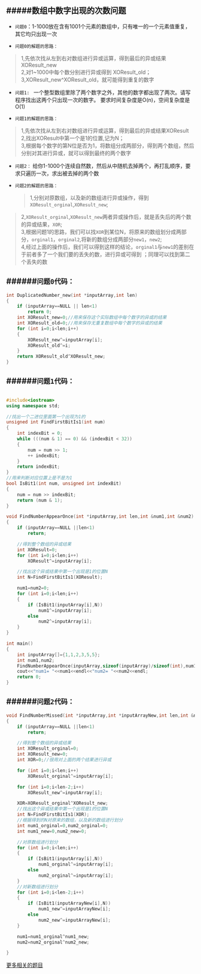 #####数组中数字出现的次数问题
-----------

- `问题0`：1-1000放在含有1001个元素的数组中，只有唯一的一个元素值重复，其它均只出现一次  


- `问题0的解题的思路：`    
>  1,先依次找从左到右对数组进行异或运算，得到最后的异或结果XOResult_new  
>  2,对1~1000中每个数分别进行异或得到 XOResult_old；  
>  3,XOResult_new^XOResult_old，就可能得到重复的数字 
  

- `问题1: ` 一个整型数组里除了两个数字之外，其他的数字都出现了两次。请写程序找出这两个只出现一次的数字。  要求时间复杂度是O(n)，空间复杂度是O(1)  


- `问题1的解题的思路：`    
>  1,先依次找从左到右对数组进行异或运算，得到最后的异或结果XOResult  
>  2,找出XOResult中第一个是1的位置,记为N；  
>  3,根据每个数字的第N位是否为1，将数组分成两部分，得到两个数组，然后分别对其进行异或，就可以得到最终的两个数字  

- `问题2：` 给你1-1000个连续自然数，然后从中随机去掉两个，再打乱顺序，要求只遍历一次，求出被去掉的两个数
- `问题2的解题的思路：`  

  >  1,分别对原数组，以及新的数组进行异或操作，得到 `XOResult_orginal`,`XOResult_new`;  
>  2,`XOResult_orginal`,`XOResult_new`两者异或操作后，就是丢失后的两个数的异或结果，`XOR`;  
>  3,根据问题1的思路，我们可以找`XOR`到某位N，将原来的数组划分成两部分，`orginal1`，`orginal2`,将新的数组分成两部分`new1`，`new2`;  
>  4,经过上面的操作后，我们可以得到这样的结论，`orginal1`与`new1`的差别在于前者多了一个我们要的丢失的数，进行异或可得到 ；同理可以找到第二个丢失的数   

######`问题0代码：`  
------------------
```cpp
int DuplicatedNumber_new(int *inputArray,int len)
{
	if (inputArray==NULL || len<1)
		return 0;
	int XOResult_new=0;//用来保存这个实际数组中每个数字的异或的结果
	int XOResult_old=0;//用来保存无重复数组中每个数字的异或的结果
	for (int i=0;i<len;i++) 
	{
		XOResult_new^=inputArray[i];
		XOResult_old^=i;
	}
	return XOResult_old^XOResult_new;
}
```




######`问题1代码：`  
------------------

```cpp

#include<iostream>
using namespace std;

//找出一个二进位里面第一个出现为1的
unsigned int FindFirstBitIs1(int num)
{
	int indexBit = 0;
	while (((num & 1) == 0) && (indexBit < 32))
	{
		num = num >> 1;
		++ indexBit;
	}
	return indexBit;
}
//用来判断对应位置上是不是为1
bool IsBit1(int num, unsigned int indexBit)
{
	num = num >> indexBit;
	return (num & 1);
}

void FindNumberAppearOnce(int *inputArray,int len,int &num1,int &num2)
{
	if (inputArray==NULL ||len<1)
		return;

	//得到整个数组的异或结果
	int XOResult=0;
	for (int i=0;i<len;i++)
		XOResult^=inputArray[i];

	//找出这个异或结果中第一个出现是1的位置N
	int N=FindFirstBitIs1(XOResult);

	num1=num2=0;
	for (int i=0;i<len;i++)
	{
		if (IsBit1(inputArray[i],N))
			num1^=inputArray[i];
		else
			num2^=inputArray[i];
	}
}

int main()
{
	int inputArray[]={1,1,2,3,5,5};
	int num1,num2;
	FindNumberAppearOnce(inputArray,sizeof(inputArray)/sizeof(int),num1,num2);
	cout<<"num1= "<<num1<<endl<<"num2= "<<num2<<endl;
	return 0;
}
```

######`问题2代码：`
------------------
```cpp
void FindNumberMissed(int *inputArray,int *inputArrayNew,int len,int &num1,int &num2)
{
	if (inputArray==NULL ||len<1)
		return;

	//得到整个数组的异或结果
	int XOResult_orginal=0;
	int XOResult_new=0;
	int XOR=0;//很用对上面的两个结果进行异或

	for (int i=0;i<len;i++)
		XOResult_orginal^=inputArray[i];

	for (int i=0;i<len-2;i++)
		XOResult_new^=inputArray[i];

	XOR=XOResult_orginal^XOResult_new;
	//找出这个异或结果中第一个出现是1的位置N
	int N=FindFirstBitIs1(XOR);
	//根据得到的N对原来的数组，以及新的数组进行划分
	int num1_orginal=0,num2_orginal=0;
	int num1_new=0,num2_new=0;

	//对原数组进行划分
	for (int i=0;i<len;i++)
	{
		if (IsBit1(inputArray[i],N))
			num1_orginal^=inputArray[i];
		else
			num2_orginal^=inputArray[i];
	}
	//对新数组进行划分
	for (int i=0;i<len-2;i++)
	{
		if (IsBit1(inputArrayNew[i],N))
			num1_new^=inputArrayNew[i];
		else
			num2_new^=inputArrayNew[i];
	}

	num1=num1_orginal^num1_new;
	num2=num2_orginal^num2_new;

}
```
[更多相关的题目](http://www.cnblogs.com/youxin/p/3349834.html)
